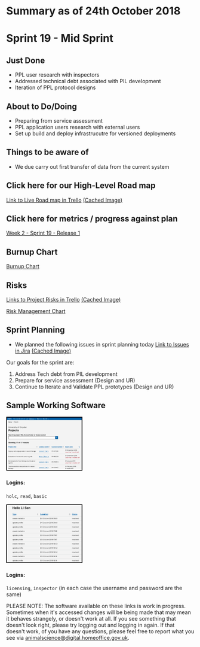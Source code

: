 # Summary as of 24th October 2018 

# Sprint 19 - Mid Sprint

## Just Done
* PPL user research with inspectors
* Addressed technical debt associated with PIL development
* Iteration of PPL protocol designs

## About to Do/Doing
* Preparing from service assessment
* PPL application users research with external users
* Set up build and deploy infrastrucutre for versioned deployments 

## Things to be aware of
* We due carry out first transfer of data from the current system
 
## Click here for our High-Level Road map
[Link to Live Road map in Trello](https://trello.com/b/gDQdE01u/asl-roadmap)    [\(Cached Image\)](graphs/ASLRoadMap24102018.jpg)

## Click here for metrics / progress against plan
[Week 2 - Sprint 19 - Release 1](graphs/progress24102018.png)

## Burnup Chart

[Burnup Chart](burnup24102018.md)

## Risks
[Links to Project Risks in Trello](https://trello.com/b/VuFuCL7t/risk-register-and-kpis-asl-delivery)    [\(Cached Image\)](graphs/ASLRiskRegister24102018.jpg)

[Risk Management Chart](graphs/risk24102018.png)

## Sprint Planning
* We planned the following issues in sprint planning today [Link to Issues in Jira](https://jira.digital.homeoffice.gov.uk/secure/RapidBoard.jspa?rapidView=261)    [\(Cached Image\)](graphs/sprint24102018.png)

Our goals for the sprint are:
1. Address Tech debt from PIL development  
2. Prepare for service assessment (Design and UR) 
3. Continue to Iterate and Validate PPL prototypes (Design and UR)

## Sample Working Software
<a href="https://public-ui.notprod.asl.homeoffice.gov.uk/"><img src="graphs/proto1_24102018.png" alt="HTML5 Icon" width="200" style="border:2px solid black"></a>

#### Logins:
`holc`, `read`, `basic`

<a href="https://internal-ui.notprod.asl.homeoffice.gov.uk/"><img src="graphs/proto2_24102018.png" alt="HTML5 Icon" width="200" style="border:2px solid black"></a>

#### Logins:
`licensing`, `inspector`
(in each case the username and password are the same)


PLEASE NOTE:
The software available on these links is work in progress. Sometimes when it's accessed changes will be being made that may mean it behaves strangely, or doesn't work at all. If you see something that doesn't look right, please try logging out and logging in again.  If that doesn't work, of you have any questions, please feel free to report what you see via [animalscience@digital.homeoffice.gov.uk](animalscience@digital.homeoffice.gov.uk).
